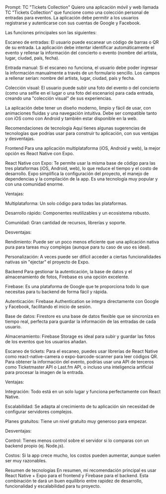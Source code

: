 Prompt: TC "Tickets Collection"
Quiero una aplicación móvil y web llamada TC "Tickets Collection" que funcione como una colección personal de entradas para eventos. La aplicación debe permitir a los usuarios registrarse y autenticarse con sus cuentas de Google y Facebook.

Las funciones principales son las siguientes:

Escaneo de entradas: El usuario puede escanear un código de barras o QR de su entrada. La aplicación debe intentar identificar automáticamente el evento y rellenar la información del concierto o evento (nombre del artista, lugar, ciudad, país, fecha).

Entrada manual: Si el escaneo no funciona, el usuario debe poder ingresar la información manualmente a través de un formulario sencillo. Los campos a rellenar serían: nombre del artista, lugar, ciudad, país y fecha.

Colección visual: El usuario puede subir una foto del evento o del concierto (como una selfie en el lugar o una foto del escenario) para cada entrada, creando una "colección visual" de sus experiencias.

La aplicación debe tener un diseño moderno, limpio y fácil de usar, con animaciones fluidas y una navegación intuitiva. Debe ser compatible tanto con iOS como con Android y también estar disponible en la web.

Recomendaciones de tecnología
Aquí tienes algunas sugerencias de tecnologías que podrías usar para construir tu aplicación, con sus ventajas y desventajas.

Frontend
Para una aplicación multiplataforma (iOS, Android y web), la mejor opción es React Native con Expo.

React Native con Expo: Te permite usar la misma base de código para las tres plataformas (iOS, Android, web), lo que reduce el tiempo y el costo de desarrollo. Expo simplifica la configuración del proyecto, el manejo de dependencias y la compilación de la app. Es una tecnología muy popular y con una comunidad enorme.

Ventajas:

Multiplataforma: Un solo código para todas las plataformas.

Desarrollo rápido: Componentes reutilizables y un ecosistema robusto.

Comunidad: Gran cantidad de recursos, librerías y soporte.

Desventajas:

Rendimiento: Puede ser un poco menos eficiente que una aplicación nativa pura para tareas muy complejas (aunque para tu caso de uso es ideal).

Personalización: A veces puede ser difícil acceder a ciertas funcionalidades nativas sin "ejectar" el proyecto de Expo.

Backend
Para gestionar la autenticación, la base de datos y el almacenamiento de fotos, Firebase es una opción excelente.

Firebase: Es una plataforma de Google que te proporciona todo lo que necesitas para tu backend de forma fácil y rápida.

Autenticación: Firebase Authentication se integra directamente con Google y Facebook, facilitando el inicio de sesión.

Base de datos: Firestore es una base de datos flexible que se sincroniza en tiempo real, perfecta para guardar la información de las entradas de cada usuario.

Almacenamiento: Firebase Storage es ideal para subir y guardar las fotos de los eventos que los usuarios añadan.

Escaneo de tickets: Para el escaneo, puedes usar librerías de React Native como react-native-camera o expo-barcode-scanner para leer códigos QR. Para obtener la información del evento, podrías usar una API de terceros como Ticketmaster API o Last.fm API, o incluso una inteligencia artificial para procesar la imagen de la entrada.

Ventajas:

Integración: Todo está en un solo lugar y funciona perfectamente con React Native.

Escalabilidad: Se adapta al crecimiento de tu aplicación sin necesidad de configurar servidores complejos.

Planes gratuitos: Tiene un nivel gratuito muy generoso para empezar.

Desventajas:

Control: Tienes menos control sobre el servidor si lo comparas con un backend propio (ej. Node.js).

Costos: Si la app crece mucho, los costos pueden aumentar, aunque suelen ser muy razonables.

Resumen de tecnologías
En resumen, mi recomendación principal es usar React Native + Expo para el frontend y Firebase para el backend. Esta combinación te dará un buen equilibrio entre rapidez de desarrollo, funcionalidad y escalabilidad para tu proyecto.